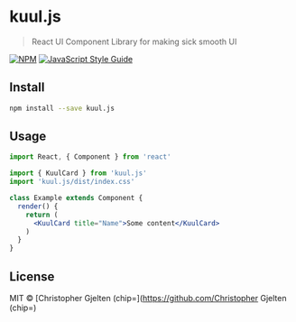# kuul.js

> React UI Component Library for making sick smooth UI

[![NPM](https://img.shields.io/npm/v/kuul.js.svg)](https://www.npmjs.com/package/kuul.js) [![JavaScript Style Guide](https://img.shields.io/badge/code_style-standard-brightgreen.svg)](https://standardjs.com)

## Install

```bash
npm install --save kuul.js
```

## Usage

```jsx
import React, { Component } from 'react'

import { KuulCard } from 'kuul.js'
import 'kuul.js/dist/index.css'

class Example extends Component {
  render() {
    return (
      <KuulCard title="Name">Some content</KuulCard>
    )
  }
}
```

## License

MIT © [Christopher Gjelten (chip&#x3D;](https://github.com/Christopher Gjelten (chip&#x3D;)

